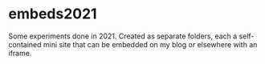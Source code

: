 # embeds2021

Some experiments done in 2021. Created as separate folders, each a self-contained mini site that can be embedded on my blog or elsewhere with an iframe.
